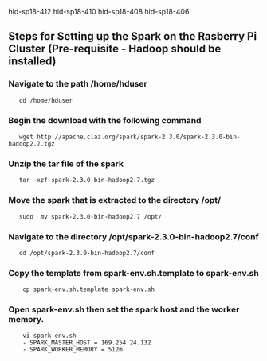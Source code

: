 hid-sp18-412
hid-sp18-410
hid-sp18-408
hid-sp18-406

## Steps for Setting up the Spark on the Rasberry Pi Cluster (Pre-requisite - Hadoop should be installed)

   ### Navigate to the path /home/hduser 
	
       cd /home/hduser 

   ### Begin the download with the following command 
	
	   wget http://apache.claz.org/spark/spark-2.3.0/spark-2.3.0-bin-hadoop2.7.tgz
	   
	   
   ### Unzip the tar file of the spark
	
	   tar -xzf spark-2.3.0-bin-hadoop2.7.tgz
	   
   ### Move the spark that is extracted to the directory /opt/
		
	   sudo  mv spark-2.3.0-bin-hadoop2.7 /opt/
	   
   ### Navigate to the directory /opt/spark-2.3.0-bin-hadoop2.7/conf
	
	   cd /opt/spark-2.3.0-bin-hadoop2.7/conf
	   
   ### Copy the template from spark-env.sh.template to spark-env.sh
	
		cp spark-env.sh.template spark-env.sh
		
   ### Open spark-env.sh then set the spark host and the worker memory.
		
		vi spark-env.sh
		- SPARK_MASTER_HOST = 169.254.24.132
		- SPARK_WORKER_MEMORY = 512m
	